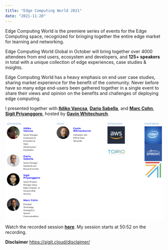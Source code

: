 ```yaml
---
title: "Edge Computing World 2021"
date: "2021-11-20"
---
```

Edge Computing World is the premiere series of events for the Edge Computing space, recognized for bringing together the entire edge market for learning and networking.

Edge Computing World Global in October will bring together over 4000 attendees from end users, ecosystem and developers, and **125+ speakers** in total with a unique collection of edge experiences, case studies & insights.

Edge Computing World has a heavy emphasis on end user case studies, sharing market experience for the benefit of the community. Never before have so many edge end-users been gathered together in a single event to share their views and opinion on the benefits and challenges of deploying edge computing.

I presented together with [**Ildiko Vancsa**](https://www.topionetworks.com/people/ildiko-vancsa-617c2b52105eb55bf2b8cb5c "Ildiko Vancsa"),  [**Dario Sabella**](https://www.topionetworks.com/people/dario-sabella-617ce2161dedae7ec3745ab0 "Dario Sabella"), and [**Marc Cohn**](https://www.topionetworks.com/people/marc-cohn-617d4d1978e00269f3bbd04f "Marc Cohn"), [**Sigit Priyanggoro**](https://www.topionetworks.com/people/sigit-priyanggoro-617cde25105eb54de0b8ca1e "Sigit Priyanggoro"), hosted by [**Gavin Whitechurch**](https://www.topionetworks.com/people/gavin-whitechurch-5cf6ace4105eb54b90b20bee "Gavin Whitechurch"). 

![](images/edge-computing-world-2021.png)

Watch the recorded session [**here**](https://www.topionetworks.com/events/617acba2949049189f10192e?flow=rw_media_signup#media-617fb808105eb55100b8cb52). My session starts at 50:52 on the recording. 

**Disclaimer**
https://sigit.cloud/disclaimer/